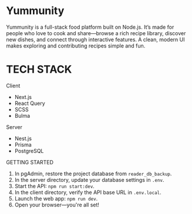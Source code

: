 # Yummunity

Yummunity is a full-stack food platform built on Node.js. It’s made for people who love to cook and share—browse a rich recipe library, discover new dishes, and connect through interactive features. A clean, modern UI makes exploring and contributing recipes simple and fun.

# TECH STACK

Client

-   Next.js
-   React Query
-   SCSS
-   Bulma

Server

-   Nest.js
-   Prisma
-   PostgreSQL

GETTING STARTED

1. In pgAdmin, restore the project database from `reader_db_backup`.
2. In the server directory, update your database settings in `.env`.
3. Start the API: `npm run start:dev`.
4. In the client directory, verify the API base URL in `.env.local`.
5. Launch the web app: `npm run dev`.
6. Open your browser—you're all set!
